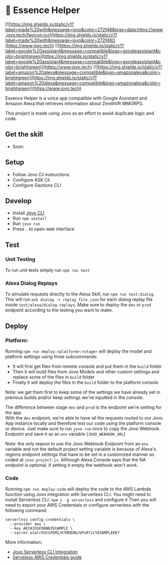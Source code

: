 # 🥽 Essence Helper

[![https://img.shields.io/static/v1?label=made%20with&message=jovo&color=272f48&logo=data:https://www.jovo.tech/favicon.ico](https://img.shields.io/static/v1?label=made%20with&message=jovo&color=272f48)](https://www.jovo.tech)
[![https://img.shields.io/static/v1?label=google%20assistant&message=compatible&logo=googleassistant&color=brightgreen](https://img.shields.io/static/v1?label=google%20assistant&message=compatible&logo=googleassistant&color=brightgreen)](https://www.jovo.tech)
[![https://img.shields.io/static/v1?label=amazon%20alexa&message=compatible&logo=amazonalexa&color=brightgreen](https://img.shields.io/static/v1?label=amazon%20alexa&message=compatible&logo=amazonalexa&color=brightgreen)](https://www.jovo.tech)

Essence Helper is a voice app compatible with Google Assistant and Amazon Alexa that retrieves information about ZenithVR MMORPG.

This project is made using Jovo as an effort to avoid duplicate logic and code.

## Get the skill

- Soon

## Setup

- Follow Jovo Cli instructions
- Configure ASK Cli
- Configure Gactions CLI

## Develop

- Install [Jovo CLI](https://www.jovo.tech/docs/cli)
- Run `npm install`
- Run `jovo run`
- Press `.` to open web interface

## Test

### Unit Testing

To run unit tests simply run `npm run test`

### Alexa Dialog Replays

To simulate requests directly to the Alexa Skill, run `npm run test:dialog`.  
This will run `ask dialog -r replay_file.json` for each dialog replay file inside `test/alexa/dialog-replays`.
Make sure to deploy the `dev` or `prod` endpoint according to the testing you want to make.

## Deploy

### Platform:
Running `npm run deploy:<platform>:<stage>` will deploy the model and platform settings using three subcommands:

* It will first get files from remote console and put them in the `build` folder
* Then it will build files from Jovo Models and other custom settings and replace some of the files in `build` folder
* Finally it will deploy the files in the `build` folder to the platform console

Note: we get them first to keep some of the settings we have already set in previous builds and/or keep settings we've inputted in the console.

The difference between stage `dev` and `prod` is the endpoint we're setting for the app.  
With the `dev` endpoint, we're able to have all the requests routed to our Jovo App instance locally and therefore test our code using the platform console or device.
Just make sure to run `jovo run` once to copy the Jovo Webhook Endpoint and save it as an `env` variable (`JOVO_WEBHOOK_URL`)

Note: the only reason to use the Jovo Webhook Endpoint from an `env` variable and not the default project setting variable is because of Alexa's regions endpoint settings that have to be set in a customized manner as coded at `jovo.project.js`. Although Alexa Console says that the NA endpoint is optional, if setting it empty the webhook won't work. 

### Code
Running `npm run deploy:code` will deploy the code to the AWS Lambda function using Jovo integration with Serverless CLI.
You might need to install Serverless CLI: `npm i -g serverless` and configure it
Then you will need to export your AWS Credentials or configure serverless with the following command:

```	
serverless config credentials \
  --provider aws \
  --key AKIAIOSFODNN7EXAMPLE \
  --secret wJalrXUtnFEMI/K7MDENG/bPxRfiCYEXAMPLEKEY
```

More information:
- [Jovo Serverless CLI Integration](https://www.jovo.tech/marketplace/target-serverless)
- [Serveless AWS Credentials guide](https://www.serverless.com/framework/docs/providers/aws/guide/credentials/)


